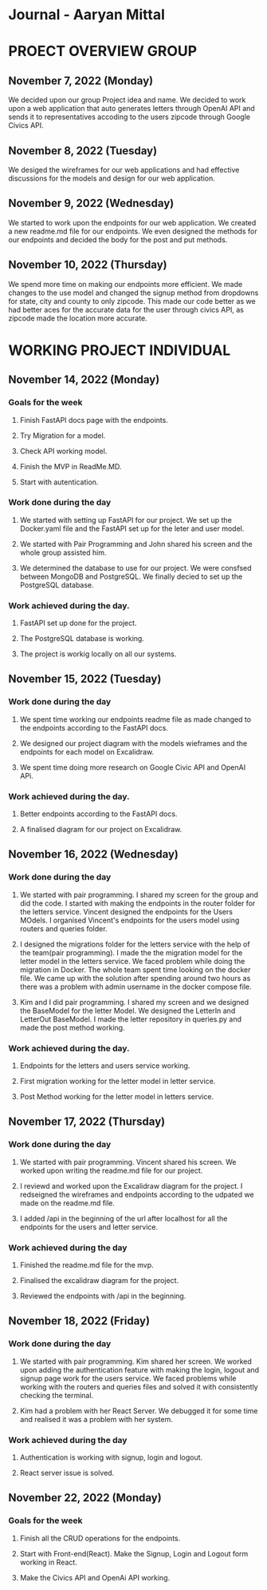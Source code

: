 # Journal - Aaryan Mittal

# PROECT OVERVIEW GROUP

## November 7, 2022 (Monday)

We decided upon our group Project idea and name. We decided to work upon a web application that auto generates letters through OpenAI API and sends it to representatives accoding to the users zipcode through Google Civics API.

## November 8, 2022 (Tuesday)

We desiged the wireframes for our web applications and had effective discussions for the models and design for our web application.

## November 9, 2022 (Wednesday)

We started to work upon the endpoints for our web application. We created a new readme.md file for our endpoints. We even designed the methods for our endpoints and decided the body for the post and put methods.

## November 10, 2022 (Thursday)

We spend more time on making our endpoints more efficient. We made changes to the use model and changed the signup method from dropdowns for state, city and county to only zipcode. This made our code better as we had better aces for the accurate data for the user through civics API, as zipcode made the location more accurate.

# WORKING PROJECT INDIVIDUAL

## November 14, 2022 (Monday)

### Goals for the week

1. Finish FastAPI docs page with the endpoints.

2. Try Migration for a model.

3. Check API working model.

4. Finish the MVP in ReadMe.MD.

5. Start with autentication.

### Work done during the day

1. We started with setting up FastAPI for our project. We set up the Docker.yaml file and the FastAPI set up for the leter and user model.

2. We started with Pair Programming and John shared his screen and the whole group assisted him.

3. We determined the database to use for our project. We were consfsed between MongoDB and PostgreSQL. We finally decied to set up the PostgreSQL database.

### Work achieved during the day.

1. FastAPI set up done for the project.

2. The PostgreSQL database is working.

3. The project is workig locally on all our systems.

## November 15, 2022 (Tuesday)

### Work done during the day

1. We spent time working our endpoints readme file as made changed to the endpoints according to the FastAPI docs.

2. We designed our project diagram with the models wieframes and the endpoints for each model on Excalidraw.

3. We spent time doing more research on Google Civic API and OpenAI APi.

### Work achieved during the day.

1. Better endpoints according to the FastAPI docs.

2. A finalised diagram for our project on Excalidraw.

## November 16, 2022 (Wednesday)

### Work done during the day

1. We started with pair programming. I shared my screen for the group and did the code. I started with making the endpoints in the router folder for the letters service. Vincent designed the endpoints for the Users MOdels. I organised Vincent's endpoints for the users model using routers and queries folder.

2. I designed the migrations folder for the letters service with the help of the team(pair programming). I made the the migration model for the letter model in the letters service. We faced problem while doing the migration in Docker. The whole team spent time looking on the docker file. We came up with the solution after spending around two hours as there was a problem with admin username in the docker compose file.

3. Kim and I did pair programming. I shared my screen and we designed the BaseModel for the letter Model. We designed the LetterIn and LetterOut BaseModel. I made the letter repository in queries.py and made the post method working.

### Work achieved during the day.

1. Endpoints for the letters and users service working.

2. First migration working for the letter model in letter service.

3. Post Method working for the letter model in letters service.

## November 17, 2022 (Thursday)

### Work done during the day

1. We started with pair programming. Vincent shared his screen. We worked upon writing the readme.md file for our project.

2. I reviewd and worked upon the Excalidraw diagram for the project. I redseigned the wireframes and endpoints according to the udpated we made on the readme.md file.

3. I added /api in the beginning of the url after localhost for all the endpoints for the users and letter service.

### Work achieved during the day

1. Finished the readme.md file for the mvp.

2. Finalised the excalidraw diagram for the project.

3. Reviewed the endpoints with /api in the beginning.


## November 18, 2022 (Friday)

### Work done during the day

1. We started with pair programming. Kim shared her screen. We worked upon adding the authentication feature with making the login, logout and signup page work for the users service. We faced problems while working with the routers and queries files and solved it with consistently checking the terminal.

2. Kim had a problem with her React Server. We debugged it for some time and realised it was a problem with her system.

### Work achieved during the day

1. Authentication is working with signup, login and logout.

2. React server issue is solved.

## November 22, 2022 (Monday)

### Goals for the week

1. Finish all the CRUD operations for the endpoints.

2. Start with Front-end(React). Make the Signup, Login and Logout form working in React.

3. Make the Civics API and OpenAi API working.
